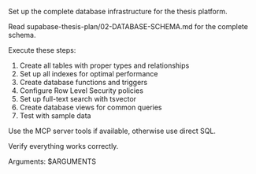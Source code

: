 Set up the complete database infrastructure for the thesis platform.

Read supabase-thesis-plan/02-DATABASE-SCHEMA.md for the complete schema.

Execute these steps:
1. Create all tables with proper types and relationships
2. Set up all indexes for optimal performance  
3. Create database functions and triggers
4. Configure Row Level Security policies
5. Set up full-text search with tsvector
6. Create database views for common queries
7. Test with sample data

Use the MCP server tools if available, otherwise use direct SQL.

Verify everything works correctly.

Arguments: $ARGUMENTS
